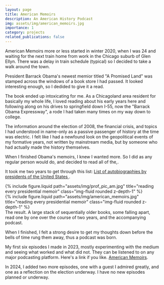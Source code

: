 ```yaml
---
layout: page
title: American Memoirs
description: An American History Podcast
img: assets/img/american_memoirs.jpg
importance: 1
category: projects
related_publications: false
---
```


American Memoirs more or less started in winter 2020, when I was 24 and waiting for the next train home from work in the Chicago suburb of Glen Ellyn. There was a delay in train schedule (typical) so I decided to take a walk around the town.

President Barrack Obama's newest memior titled "A Promised Land" was stamped across the windows of a book store I had passed. It looked interesting enough, so I dedided to give it a read.

The book ended up intoxicating for me. As a Chicagoland area resident for basically my whole life, I loved reading about his early years here and following along on his drives to springfield down I-55, now the "Barrack Obama Expressway", a rode I had taken many times on my way down to college.

The information around the election of 2008, the financial crisis, and topics I had understood in name-only as a passive passenger of history at the time was electric. I felt like I had a newfound look on the geopolitical events of my formative years, not written by mainstream media, but by someone who had actually made the history themselves.

When I finished Obama's memoirs, I knew I wanted more. So I did as any regular person would do, and decided to read all of the,.

It took me two years to get through this list: <a href=" https://en.wikipedia.org/wiki/List_of_autobiographies_by_presidents_of_the_United_States">List of autobiographies by presidents of the United States
</a>.

<div class="row justify-content-sm-center">
    <div class="col-sm mt-3 mt-md-0">
        {% include figure.liquid path="assets/img/prof_pic_am.jpg" title="reading every presidential memoir" class="img-fluid rounded z-depth-1" %}
    </div>
    <div class="col-sm mt-3 mt-md-0">
        {% include figure.liquid path="assets/img/american_memoirs.jpg" title="reading every presidential memoir" class="img-fluid rounded z-depth-1" %}
    </div>
</div>
<div class="caption">
    The result. A large stack of sequentially older books, some falling apart, read one by one over the course of two years, and the accompanying podcast.
</div>

When I finished, I felt a strong desire to get my thoughts down before the bells of time rung them away, thus a podcast was born.

My first six episodes I made in 2023, mostly experimenting with the medium and seeing what worked and what did not. They can be listened to on any major podcasting platform. Here's a link if you like. <a href="https://rss.com/podcasts/americanmemoirs/">American Memoirs</a>.

In 2024, I added two more episodes, one with a guest I admired greatly, and one as a reflection on the election underway. I have no new episodes planned or underway.
